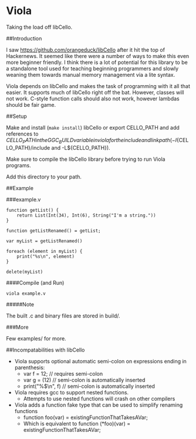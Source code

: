 Viola
=====

Taking the load off libCello.

##Introduction

I saw https://github.com/orangeduck/libCello after it hit the top of Hackernews. It seemed like there were a number of ways to make this even more beginner friendly. I think there is a lot of potential for this library to be a standalone tool used for teaching beginning programmers and slowly weaning them towards manual memory management via a lite syntax.

Viola depends on libCello and makes the task of programming with it all that easier. It supports much of libCello right off the bat. However, classes will not work. C-style function calls should also not work, however lambdas should be fair game.

##Setup

Make and install (`make install`) libCello or export CELLO_PATH and add references to $CELLO_PATH in the GGC_BUILD variable in viola for the include and link path (-I${CELLO_PATH}/include and -L${CELLO_PATH}).

Make sure to compile the libCello library before trying to run Viola programs.

Add this directory to your path.

##Example

###example.v

    function getList() {
        return List(Int(34), Int(6), String("I'm a string."))
    }

    function getListRenamed() = getList;

    var myList = getListRenamed()

    foreach (element in myList) {
        print("%s\n", element)
    }

    delete(myList)

####Compile (and Run)

    viola example.v

#####Note

The built .c and binary files are stored in build/.

###More

Few examples/ for more.

##Incompatabilities with libCello

* Viola supports optional automatic semi-colon on expressions ending in parenthesis:
	* var f = 12; // requires semi-colon
	* var g = (12) // semi-colon is automatically inserted
	* print("%$\n", f) // semi-colon is automatically inserted
* Viola requires gcc to support nested functions.
	* Attempts to use nested functions will crash on other compilers
* Viola adds a function fake type that can be used to simplify renaming functions
	* function foo(var) = existingFunctionThatTakesAVar;
	* Which is equivalent to function (*foo)(var) = existingFunctionThatTakesAVar;
